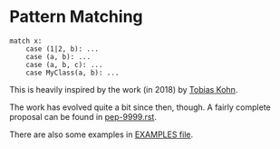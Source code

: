 # Pattern Matching

```
match x:
    case (1|2, b): ...
    case (a, b): ...
    case (a, b, c): ...
    case MyClass(a, b): ...
```

This is heavily inspired by the work (in 2018) by
[Tobias Kohn](https://tobiaskohn.ch/index.php/2018/09/18/pattern-matching-syntax-in-python/).

The work has evolved quite a bit since then, though.  A fairly
complete proposal can be found in [pep-9999.rst](pep-9999.rst).

There are also some examples in [EXAMPLES file](EXAMPLES.md).
